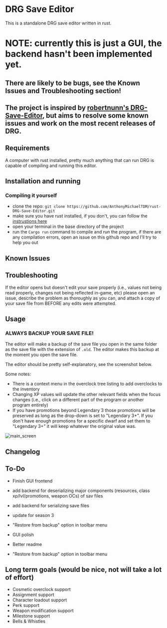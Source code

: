 # DRG Save Editor
This is a standalone DRG save editor written in rust.

# NOTE: currently this is just a GUI, the backend hasn't been implemented yet.

## There are likely to be bugs, see the Known Issues and Troubleshooting section!

## The project is inspired by [robertnunn's DRG-Save-Editor](https://github.com/robertnunn/DRG-Save-Editor), but aims to resolve some known issues and work on the most recent releases of DRG.

## Requirements
A computer with rust installed, pretty much anything that can run DRG is capable of compiling and running this editor.

## Installation and running
### Compiling it yourself
- clone the repo: `git clone https://github.com/AnthonyMichaelTDM/rust-DRG-Save-Editor.git`
- make sure you have rust installed, if you don't, you can follow the [instrustions here](https://www.rust-lang.org/tools/install)
- open your terminal in the base directory of the project
- run the `Cargo run` command to compile and run the program, if there are any compilation errors, open an issue on this github repo and I'll try to help you out

## Known Issues

## Troubleshooting
If the editor opens but doesn't edit your save properly (i.e., values not being read properly, changes not being reflected in-game, etc) please open an issue, describe the problem as thoroughly as you can, and attach a copy of your save file from BEFORE any edits were attempted.

## Usage
### ALWAYS BACKUP YOUR SAVE FILE!
The editor will make a backup of the save file you open in the same folder as the save file with the extension of `.old`. The editor makes this backup at the moment you open the save file.

The editor should be pretty self-explanatory, see the screenshot below.

Some notes:
- There is a context menu in the overclock tree listing to add overclocks to the inventory
- Changing XP values will update the other relevant fields when the focus changes (i.e., click on a different part of the program or another program entirely)
- If you have promotions beyond Legendary 3 those promotions will be preserved as long as the drop-down is set to "Legendary 3+". If you don't have enough promotions for a specific dwarf and set them to "Legendary 3+" it will keep whatever the original value was.

![main_screen](sshot.png)
## Changelog

## To-Do
- Finish GUI frontend
- add backend for deserializing major components (resources, class xp/lvl/promotions, weapon OCs) of sav files
- add backend for serializing save files
- update for season 3
- "Restore from backup" option in toolbar menu

- GUI polish
- Better readme
- "Restore from backup" option in toolbar menu

## Long term goals (would be nice, not will take a lot of effort)
- Cosmetic overclock support
- Assignment support
- Character loadout support
- Perk support
- Weapon modification support
- Milestone support
- Bells & Whistles
